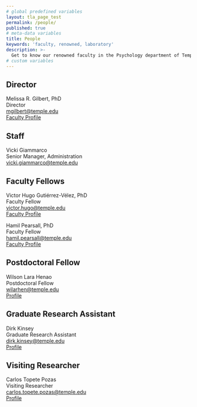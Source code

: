 ```yaml
---
# global predefined variables
layout: tla_page_test
permalink: /people/
published: true
# meta-data variables
title: People
keywords: 'faculty, renowned, laboratory'
description: >-
  Get to know our renowned faculty in the Psychology department of Temple University’s College of Liberal Arts.
# custom variables
---
```


## Director

Melissa R. Gilbert, PhD  
Director  
mgilbert@temple.edu  
[Faculty Profile](https://liberalarts.temple.edu/academics/faculty/r-gilbert-melissa)

## Staff
Vicki Giammarco  
Senior Manager, Administration  
vicki.giammarco@temple.edu

## Faculty Fellows

Victor Hugo Gutiérrez-Vélez, PhD  
Faculty Fellow  
victor.hugo@temple.edu  
[Faculty Profile](https://liberalarts.temple.edu/academics/faculty/gutierrez-velez-victor-hugo)

Hamil Pearsall, PhD  
Faculty Fellow  
hamil.pearsall@temple.edu  
[Faculty Profile](https://liberalarts.temple.edu/academics/faculty/pearsall-hamil)

## Postdoctoral Fellow

Wilson Lara Henao  
Postdoctoral Fellow  
wilarhen@temple.edu  
[Profile](https://liberalarts.temple.edu/academics/faculty/lara-henao-wilson)

## Graduate Research Assistant
Dirk Kinsey  
Graduate Research Assistant  
dirk.kinsey@temple.edu  
[Profile](https://liberalarts.temple.edu/academics/departments/geography-and-urban-studies/kinsey-dirk?action)

## Visiting Researcher

Carlos Topete Pozas  
Visiting Researcher  
carlos.topete.pozas@temple.edu  
[Profile](https://liberalarts.temple.edu/academics/faculty/topete-pozas-carlos)
